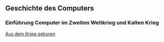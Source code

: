 ## Geschichte des Computers

### Einführung Computer im Zweiten Weltkrieg und Kalten Krieg 
  
  [Aus dem Krieg geboren](https://www.youtube.com/watch?v=MlcHzJn2998)

